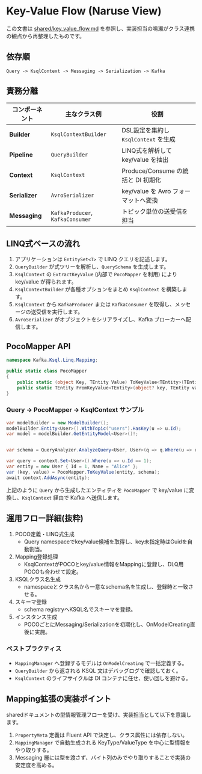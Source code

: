 # Key-Value Flow (Naruse View)

この文書は [shared/key_value_flow.md](../shared/key_value_flow.md) を参照し、実装担当の鳴瀬がクラス連携の観点から再整理したものです。

## 依存順

```
Query -> KsqlContext -> Messaging -> Serialization -> Kafka
```

## 責務分離

| コンポーネント | 主なクラス例 | 役割 |
|---------------|-------------|------|
| **Builder** | `KsqlContextBuilder` | DSL設定を集約し `KsqlContext` を生成 |
| **Pipeline** | `QueryBuilder` | LINQ式を解析して key/value を抽出 |
| **Context** | `KsqlContext` | Produce/Consume の統括と DI 初期化 |
| **Serializer** | `AvroSerializer` | key/value を Avro フォーマットへ変換 |
| **Messaging** | `KafkaProducer`, `KafkaConsumer` | トピック単位の送受信を担当 |

## LINQ式ベースの流れ

1. アプリケーションは `EntitySet<T>` で LINQ クエリを記述します。
2. `QueryBuilder` が式ツリーを解析し、`QuerySchema` を生成します。
3. `KsqlContext` の `ExtractKeyValue` (内部で `PocoMapper` を利用) により key/value が得られます。
4. `KsqlContextBuilder` が各種オプションをまとめ `KsqlContext` を構築します。
5. `KsqlContext` から `KafkaProducer` または `KafkaConsumer` を取得し、メッセージの送受信を実行します。
6. `AvroSerializer` がオブジェクトをシリアライズし、Kafka ブローカーへ配信します。

## PocoMapper API

```csharp
namespace Kafka.Ksql.Linq.Mapping;

public static class PocoMapper
{
    public static (object Key, TEntity Value) ToKeyValue<TEntity>(TEntity entity, QuerySchema schema) where TEntity : class;
    public static TEntity FromKeyValue<TEntity>(object? key, TEntity value, QuerySchema schema) where TEntity : class;
}
```

### Query → PocoMapper → KsqlContext サンプル

```csharp
var modelBuilder = new ModelBuilder();
modelBuilder.Entity<User>().WithTopic("users").HasKey(u => u.Id);
var model = modelBuilder.GetEntityModel<User>()!;


var schema = QueryAnalyzer.AnalyzeQuery<User, User>(q => q.Where(u => u.Id == 1)).Schema!;

var query = context.Set<User>().Where(u => u.Id == 1);
var entity = new User { Id = 1, Name = "Alice" };
var (key, value) = PocoMapper.ToKeyValue(entity, schema);
await context.AddAsync(entity);
```

上記のように `Query` から生成したエンティティを `PocoMapper` で key/value に変換し、`KsqlContext` 経由で Kafka へ送信します。

## 運用フロー詳細(抜粋)
1. POCO定義・LINQ式生成
    - Query namespaceでkey/value候補を取得し、key未指定時はGuidを自動割当。
2. Mapping登録処理
    - KsqlContextがPOCOとkey/value情報をMappingに登録し、DLQ用POCOも合わせて設定。
3. KSQLクラス名生成
    - namespaceとクラス名から一意なschema名を生成し、登録時と一致させる。
4. スキーマ登録
    - schema registryへKSQL名でスキーマを登録。
5. インスタンス生成
    - POCOごとにMessaging/Serializationを初期化し、OnModelCreating直後に実施。

### ベストプラクティス
- `MappingManager` へ登録するモデルは `OnModelCreating` で一括定義する。
- `QueryBuilder` から返される KSQL 文はデバッグログで確認しておく。
- `KsqlContext` のライフサイクルは DI コンテナに任せ、使い回しを避ける。

## Mapping拡張の実装ポイント
sharedドキュメントの型情報管理フローを受け、実装担当として以下を意識します。
1. `PropertyMeta` 定義は Fluent API で決定し、クラス属性には依存しない。
2. `MappingManager` で自動生成される KeyType/ValueType を中心に型情報をやり取りする。
3. Messaging 層には型を渡さず、バイト列のみでやり取りすることで実装の安定度を高める。
